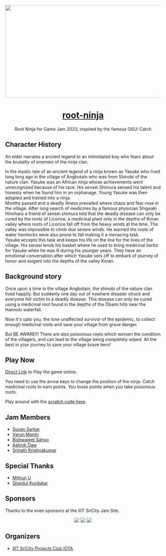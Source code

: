 
<a href="https://ping0ms.github.io/root-ninja/"> <img src="https://user-images.githubusercontent.com/113375039/216830920-fb768135-eb4b-4b81-8532-2237c0293653.png" height="300" width="1080"> </a>

<h1 align="center"> <a href="https://ping0ms.github.io/root-ninja/">root-ninja </h1></a> </h1>

<p align="center">Root Ninja for Game Jam 2023, inspired by the famous OSU! Catch</p>

## Character History

An elder narrates a ancient legend to an intimidated boy who fears about the brutality of enemies of the ninja clan.

In the mystic tale of an ancient legend of a ninja known as Yasuke who lived long long ago in the village of Angbotain who was from Shinobi of the nature clan. Yasuke was an African ninja whose achievements went unrecognized because of his race. His sensei Shimura sensed his talent and honesty when he found him in an orphanage. Young Yasuke was then adopted and trained into a ninja. </br>
Months passed and a deadly illness prevailed where chaos and fear rose in the village. After long search of medicines by a famous physician Shigeaki Hinohara a friend of sensei shimura told that the deadly disease can only be cured by the roots of Licorice, a medicinal plant only in the depths of Koran valley where roots of Licorice fall off from the heavy winds at the time. The valley was impossible to climb due severe winds. He warned the roots of water hemlocks were also prone to fall making it a menacing task. </br>
Yasuke accepts this task and keeps his life on the line for the lives of the village. His sensei lends his basket where he used to bring medicinal herbs for Yasuke when he was ill during his younger years. They have an emotional conversation after which Yasuke sets off to embark of journey of honor and exigent into the depths of the valley Koran.

## Background story

Once upon a time in the village Angbotain, the shinobi of the nature clan lived happily. But suddenly one day out of nowhere disaster struck and everyone fell victim to a deadly disease. This disease can only be cured using a medicinal root found in the depths of the Ōbami hills near the Hannoki waterfall.

Now it's upto you, the lone unaffected survivor of the epidemic, to collect enough medicinal roots and save your village from grave danger.

But BE AWARE!!! There are also poisonous roots which worsen the condition of the villagers, and can lead to the village being completely wiped. All the best in your journey to save your village brave hero!

## Play Now

[Direct Link](https://ping0ms.github.io/root-ninja/play.html) to Play the game online.

You need to use the arrow keys to change the position of the ninja. Catch medicinal roots to earn points. You loose points when you take poisonous roots.

Play around with the [scratch code here](https://scratch.mit.edu/projects/798920733). 

## Jam Members

- [Suvan Sarkar](https://www.linkedin.com/in/suvan-sarkar-b1438017a/)
- [Varun Mantri](https://www.linkedin.com/in/varun-mantri-52256b239/)
- [Bishwajeet Sahoo](https://www.linkedin.com/in/bishwajeet-sahoo/)
- [Aahnik Daw](https://www.linkedin.com/in/aahnik/)
- [Srinath Krishnakumar](https://www.linkedin.com/in/srinath-krishnakumar-677533262/)

## Special Thanks

- [Mithun U](https://github.com/kratos-750)
- [Shardul Kurdukar](https://github.com/fresauce)

## Sponsors

Thanks to the even sponsors at the IIIT SriCity Jam Site. </br>
<div align="center">
<a href="https://www.lavazza.in/en.html"><img src="https://user-images.githubusercontent.com/113375039/216828014-d8b2c8f3-1f25-4af5-89e2-e31afa10ff8d.png"></a>
<a href="https://www.tataconsumer.com/brands/foods/tata-sampann-yumside"><img src="https://user-images.githubusercontent.com/113375039/216828016-6f3cee46-60d8-4694-bf73-3a47c24757de.png"></a>
<a href="https://www.pepsi.com/"><img src="https://user-images.githubusercontent.com/113375039/216828018-9d0d359c-cbd6-403b-bbff-dd5690ae2d6e.png"></a>
</div>

## Organizers

- [IIIT SriCity Projects Club IOTA](https://www.linkedin.com/company/iota-iiits/)

